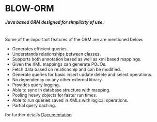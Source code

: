 <h1>BLOW-ORM</h1><h5>Java based ORM designed for simplicity of use.</h5>
<br/>
Some of the important features of the ORM are are mentioned below:
<br/>
<ul>
<li>Generates efficient queries.</li>
<li>Understands relationships between classes.</li>
<li>Supports both annotation based as well as xml based mappings.</li>
<li>Given the XML mappings can generate POJOs.</li>
<li>Fetch data based on relationship and can be modified.</li>
<li>Generate queries for basic insert update delete and select operations.</li>
<li>No dependency on any other external library.</li>
<li>Provides query logging.</li>
<li>Able to sync in database structure with mapping.</li>
<li>Pooling heavy objects for faster run times.</li>
<li>Able to run queries saved in XMLs with logical operations.</li>
<li>Partial query caching.</li>
</ul>
<p>for further details <a href="https://divyank01.github.io/Blow_v1">Documentation</a></p>
